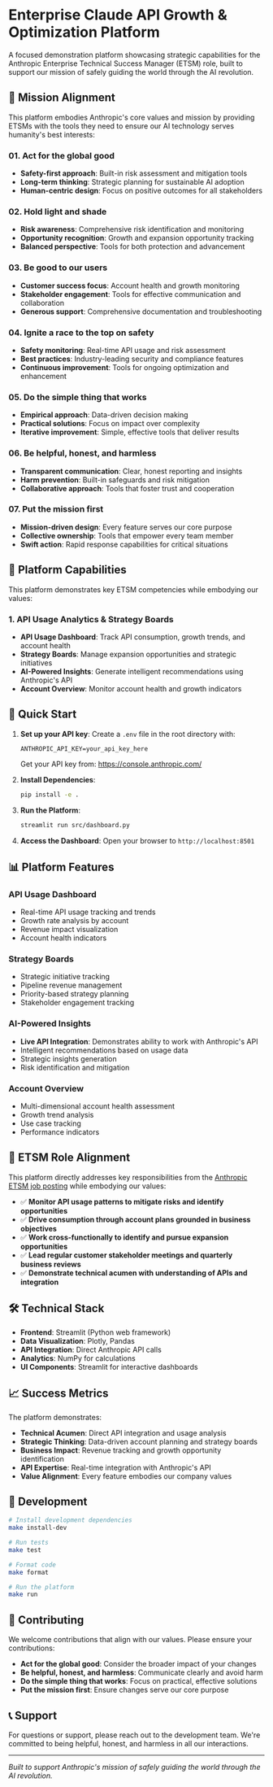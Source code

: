 # Enterprise Claude API Growth & Optimization Platform

A focused demonstration platform showcasing strategic capabilities for the Anthropic Enterprise Technical Success Manager (ETSM) role, built to support our mission of safely guiding the world through the AI revolution.

## 🎯 Mission Alignment

This platform embodies Anthropic's core values and mission by providing ETSMs with the tools they need to ensure our AI technology serves humanity's best interests:

### **01. Act for the global good**
- **Safety-first approach**: Built-in risk assessment and mitigation tools
- **Long-term thinking**: Strategic planning for sustainable AI adoption
- **Human-centric design**: Focus on positive outcomes for all stakeholders

### **02. Hold light and shade**
- **Risk awareness**: Comprehensive risk identification and monitoring
- **Opportunity recognition**: Growth and expansion opportunity tracking
- **Balanced perspective**: Tools for both protection and advancement

### **03. Be good to our users**
- **Customer success focus**: Account health and growth monitoring
- **Stakeholder engagement**: Tools for effective communication and collaboration
- **Generous support**: Comprehensive documentation and troubleshooting

### **04. Ignite a race to the top on safety**
- **Safety monitoring**: Real-time API usage and risk assessment
- **Best practices**: Industry-leading security and compliance features
- **Continuous improvement**: Tools for ongoing optimization and enhancement

### **05. Do the simple thing that works**
- **Empirical approach**: Data-driven decision making
- **Practical solutions**: Focus on impact over complexity
- **Iterative improvement**: Simple, effective tools that deliver results

### **06. Be helpful, honest, and harmless**
- **Transparent communication**: Clear, honest reporting and insights
- **Harm prevention**: Built-in safeguards and risk mitigation
- **Collaborative approach**: Tools that foster trust and cooperation

### **07. Put the mission first**
- **Mission-driven design**: Every feature serves our core purpose
- **Collective ownership**: Tools that empower every team member
- **Swift action**: Rapid response capabilities for critical situations

## 🎯 Platform Capabilities

This platform demonstrates key ETSM competencies while embodying our values:

### 1. API Usage Analytics & Strategy Boards
- **API Usage Dashboard**: Track API consumption, growth trends, and account health
- **Strategy Boards**: Manage expansion opportunities and strategic initiatives
- **AI-Powered Insights**: Generate intelligent recommendations using Anthropic's API
- **Account Overview**: Monitor account health and growth indicators

## 🚀 Quick Start

1. **Set up your API key**:
   Create a `.env` file in the root directory with:
   ```
   ANTHROPIC_API_KEY=your_api_key_here
   ```
   Get your API key from: https://console.anthropic.com/

2. **Install Dependencies**:
   ```bash
   pip install -e .
   ```

3. **Run the Platform**:
   ```bash
   streamlit run src/dashboard.py
   ```

4. **Access the Dashboard**:
   Open your browser to `http://localhost:8501`

## 📊 Platform Features

### API Usage Dashboard
- Real-time API usage tracking and trends
- Growth rate analysis by account
- Revenue impact visualization
- Account health indicators

### Strategy Boards
- Strategic initiative tracking
- Pipeline revenue management
- Priority-based strategy planning
- Stakeholder engagement tracking

### AI-Powered Insights
- **Live API Integration**: Demonstrates ability to work with Anthropic's API
- Intelligent recommendations based on usage data
- Strategic insights generation
- Risk identification and mitigation

### Account Overview
- Multi-dimensional account health assessment
- Growth trend analysis
- Use case tracking
- Performance indicators

## 🎯 ETSM Role Alignment

This platform directly addresses key responsibilities from the [Anthropic ETSM job posting](https://job-boards.greenhouse.io/anthropic/jobs/4636776008) while embodying our values:

- ✅ **Monitor API usage patterns to mitigate risks and identify opportunities**
- ✅ **Drive consumption through account plans grounded in business objectives**
- ✅ **Work cross-functionally to identify and pursue expansion opportunities**
- ✅ **Lead regular customer stakeholder meetings and quarterly business reviews**
- ✅ **Demonstrate technical acumen with understanding of APIs and integration**

## 🛠️ Technical Stack

- **Frontend**: Streamlit (Python web framework)
- **Data Visualization**: Plotly, Pandas
- **API Integration**: Direct Anthropic API calls
- **Analytics**: NumPy for calculations
- **UI Components**: Streamlit for interactive dashboards

## 📈 Success Metrics

The platform demonstrates:
- **Technical Acumen**: Direct API integration and usage analysis
- **Strategic Thinking**: Data-driven account planning and strategy boards
- **Business Impact**: Revenue tracking and growth opportunity identification
- **API Expertise**: Real-time integration with Anthropic's API
- **Value Alignment**: Every feature embodies our company values

## 🔧 Development

```bash
# Install development dependencies
make install-dev

# Run tests
make test

# Format code
make format

# Run the platform
make run
```

## 🤝 Contributing

We welcome contributions that align with our values. Please ensure your contributions:
- **Act for the global good**: Consider the broader impact of your changes
- **Be helpful, honest, and harmless**: Communicate clearly and avoid harm
- **Do the simple thing that works**: Focus on practical, effective solutions
- **Put the mission first**: Ensure changes serve our core purpose

## 📞 Support

For questions or support, please reach out to the development team. We're committed to being helpful, honest, and harmless in all our interactions.

---

*Built to support Anthropic's mission of safely guiding the world through the AI revolution.*